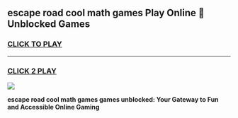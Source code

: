 
## escape road cool math games Play Online 👋 Unblocked Games
<h3>
<a href="https://news.freeplayer.one?title=escape_road_cool_math_games&ref=17CMG">CLICK TO PLAY</a></h3>
<hr>

<h3>
<a href="https://news.freeplayer.one?title=escape_road_cool_math_games&ref=17CMG">CLICK 2 PLAY</a>
  
</h3>

<a href="https://news.freeplayer.one?title=escape_road_cool_math_games&ref=17CMG/"><img src="https://clearcache.store/games.png"></a>


**escape road cool math games games unblocked: Your Gateway to Fun and Accessible Online Gaming**

